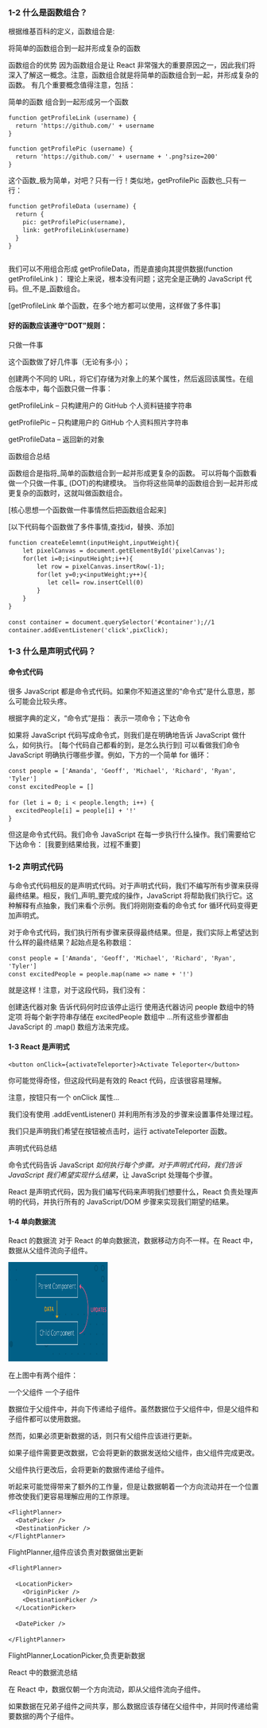 
### 1-2 什么是函数组合？

根据维基百科的定义，函数组合是:

将简单的函数组合到一起并形成复杂的函数

函数组合的优势
因为函数组合是让 React 非常强大的重要原因之一，因此我们将深入了解这一概念。注意，函数组合就是将简单的函数组合到一起，并形成复杂的函数。
有几个重要概念值得注意，包括：

简单的函数
组合到一起形成另一个函数

```$xslt
function getProfileLink (username) {
  return 'https://github.com/' + username
}
```

```$xslt
function getProfilePic (username) {
  return 'https://github.com/' + username + '.png?size=200'
}
```

这个函数_极为简单，对吧？只有一行！类似地，getProfilePic 函数也_只有一行：

```$xslt
function getProfileData (username) {
  return {
    pic: getProfilePic(username),
    link: getProfileLink(username)
  }
}
```

```$xslt

```
我们可以不用组合形成 getProfileData，而是直接向其提供数据(function getProfileLink )：
理论上来说，根本没有问题；这完全是正确的 JavaScript 代码。但_不是_函数组合。

[getProfileLink 单个函数，在多个地方都可以使用，这样做了多件事]

#### 好的函数应该遵守"DOT”规则：

只做一件事

这个函数做了好几件事（无论有多小）；

创建两个不同的 URL，将它们存储为对象上的某个属性，然后返回该属性。在组合版本中，每个函数只做一件事：

getProfileLink – 只构建用户的 GitHub 个人资料链接字符串

getProfilePic – 只构建用户的 GitHub 个人资料照片字符串

getProfileData – 返回新的对象


函数组合总结

函数组合是指将_简单的函数组合到一起并形成更复杂的函数。
可以将每个函数看做一个只做一件事_ (DOT)的构建模块。
当你将这些简单的函数组合到一起并形成更复杂的函数时，这就叫做函数组合。

[核心思想一个函数做一件事情然后把函数组合起来]

[以下代码每个函数做了多件事情,查找id，替换、添加]

```$xslt
function createEelemnt(inputHeight,inputWeight){
    let pixelCanvas = document.getElementById('pixelCanvas');
    for(let i=0;i<inputHeight;i++){
        let row = pixelCanvas.insertRow(-1);
        for(let y=0;y<inputWeight;y++){
           let cell= row.insertCell(0)
        }
    }
}

const container = document.querySelector('#container');//1
container.addEventListener('click',pixClick);
```

### 1-3  什么是声明式代码？

#### 命令式代码
很多 JavaScript 都是命令式代码。如果你不知道这里的“命令式”是什么意思，那么可能会比较头疼。

根据字典的定义，“命令式”是指：
表示一项命令；下达命令

如果将 JavaScript 代码写成命令式，则我们是在明确地告诉 JavaScript 做什么，如何执行。
[每个代码自己都看的到，是怎么执行到]
可以看做我们命令 JavaScript 明确执行哪些步骤。例如，下方的一个简单 for 循环：

```$xslt
const people = ['Amanda', 'Geoff', 'Michael', 'Richard', 'Ryan', 'Tyler']
const excitedPeople = []

for (let i = 0; i < people.length; i++) {
  excitedPeople[i] = people[i] + '!'
}
```

但这是命令式代码。我们命令 JavaScript 在每一步执行什么操作。我们需要给它下达命令：
[我要到结果给我，过程不重要]
### 1-2 声明式代码

与命令式代码相反的是声明式代码。对于声明式代码，我们不编写所有步骤来获得最终结果。相反，我们_声明_要完成的操作，JavaScript 将帮助我们执行它。这种解释有点抽象，我们来看个示例。我们将刚刚查看的命令式 for 循环代码变得更加声明式。

对于命令式代码，我们执行所有步骤来获得最终结果。但是，我们实际上希望达到什么样的最终结果？起始点是名称数组：

```$xslt
const people = ['Amanda', 'Geoff', 'Michael', 'Richard', 'Ryan', 'Tyler']
const excitedPeople = people.map(name => name + '!')

```

就是这样！注意，对于这段代码，我们没有：

创建迭代器对象
告诉代码何时应该停止运行
使用迭代器访问 people 数组中的特定项
将每个新字符串存储在 excitedPeople 数组中
...所有这些步骤都由 JavaScript 的 .map() 数组方法来完成。


#### 1-3  React 是声明式
```$xslt
<button onClick={activateTeleporter}>Activate Teleporter</button>
```
你可能觉得奇怪，但这段代码是有效的 React 代码，应该很容易理解。

注意，按钮只有一个 onClick 属性... 

我们没有使用 .addEventListener() 并利用所有涉及的步骤来设置事件处理过程。

我们只是声明我们希望在按钮被点击时，运行 activateTeleporter 函数。

声明式代码总结

命令式代码告诉 JavaScript _如何执行每个步骤。对于声明式代码，我们告诉 JavaScript 我们希望实现什么结果_，让 JavaScript 处理每个步骤。

React 是声明式代码，因为我们编写代码来声明我们想要什么，React 负责处理声明的代码，并执行所有的 JavaScript/DOM 步骤来实现我们期望的结果。


#### 1-4 单向数据流

React 的数据流
对于 React 的单向数据流，数据移动方向不一样。在 React 中，数据从父组件流向子组件。

<img src="image/react_data.jpg" width="200px" height="200px" alt="">

在上图中有两个组件：

一个父组件
一个子组件

数据位于父组件中，并向下传递给子组件。虽然数据位于父组件中，但是父组件和子组件都可以使用数据。

然而，如果必须更新数据的话，则只有父组件应该进行更新。

如果子组件需要更改数据，它会将更新的数据发送给父组件，由父组件完成更改。

父组件执行更改后，会将更新的数据传递给子组件。

听起来可能觉得带来了额外的工作量，但是让数据朝着一个方向流动并在一个位置修改使我们更容易理解应用的工作原理。


```$xslt
<FlightPlanner>
  <DatePicker />
  <DestinationPicker />
</FlightPlanner>
```
FlightPlanner,组件应该负责对数据做出更新


```$xslt
<FlightPlanner>

  <LocationPicker>
    <OriginPicker />
    <DestinationPicker />
  </LocationPicker>

  <DatePicker />

</FlightPlanner>
```

FlightPlanner,LocationPicker,负责更新数据

React 中的数据流总结

在 React 中，数据仅朝一个方向流动，即从父组件流向子组件。

如果数据在兄弟子组件之间共享，那么数据应该存储在父组件中，并同时传递给需要数据的两个子组件。
